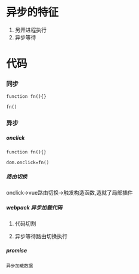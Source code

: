 # 异步的特征
1. 另开进程执行
2. 异步等待

# 代码

###  同步

```
function fn(){}

fn()
```

### 异步

##### onclick

```
function fn(){}

dom.onclick=fn()
```


##### 路由切换

onclick->vue路由切换->触发构造函数,造就了局部插件

##### webpack 异步加载代码

1. 代码切割

2.  异步等待路由切换执行

##### promise

```
异步加载数据
```
